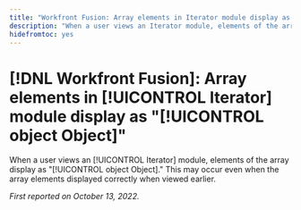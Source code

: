 ```yaml
---
title: "Workfront Fusion: Array elements in Iterator module display as object Object"
description: "When a user views an Iterator module, elements of the array display as object Object. This may occur even when the array elements displayed correctly when viewed earlier."
hidefromtoc: yes
---
```


# [!DNL Workfront Fusion]: Array elements in [!UICONTROL Iterator] module display as "[!UICONTROL object Object]"

When a user views an [!UICONTROL Iterator] module, elements of the array display as "[!UICONTROL object Object]." This may occur even when the array elements displayed correctly when viewed earlier.

_First reported on October 13, 2022._

